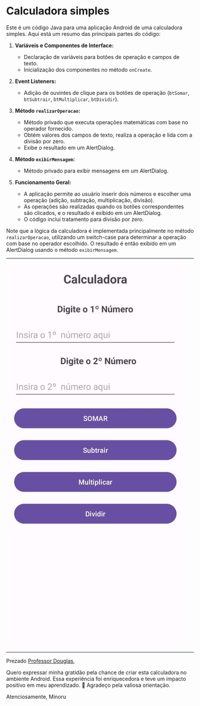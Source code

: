 # Calculadora simples 

Este é um código Java para uma aplicação Android de uma calculadora simples. Aqui está um resumo das principais partes do código:

1. **Variáveis e Componentes de Interface:**
   - Declaração de variáveis para botões de operação e campos de texto.
   - Inicialização dos componentes no método `onCreate`.

2. **Event Listeners:**
   - Adição de ouvintes de clique para os botões de operação (`btSomar`, `btSubtrair`, `btMultiplicar`, `btDividir`).

3. **Método `realizarOperacao`:**
   - Método privado que executa operações matemáticas com base no operador fornecido.
   - Obtém valores dos campos de texto, realiza a operação e lida com a divisão por zero.
   - Exibe o resultado em um AlertDialog.

4. **Método `exibirMensagem`:**
   - Método privado para exibir mensagens em um AlertDialog.

5. **Funcionamento Geral:**
   - A aplicação permite ao usuário inserir dois números e escolher uma operação (adição, subtração, multiplicação, divisão).
   - As operações são realizadas quando os botões correspondentes são clicados, e o resultado é exibido em um AlertDialog.
   - O código inclui tratamento para divisão por zero.

Note que a lógica da calculadora é implementada principalmente no método `realizarOperacao`, utilizando um switch-case para determinar a operação com base no operador escolhido. O resultado é então exibido em um AlertDialog usando o método `exibirMensagem`.

---
![imagem](Imagem1.jpg)

---

Prezado [Professor Douglas](linkedin.com/in/douglas-dos-reis-3473a868),

Quero expressar minha gratidão pela chance de criar esta calculadora no ambiente Android. Essa experiência foi enriquecedora e teve um impacto positivo em meu aprendizado. 🚀 Agradeço pela valiosa orientação.

Atenciosamente,
Minoru